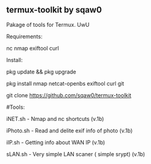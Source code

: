 ## termux-toolkit by sqaw0
Pakage of tools for Termux. UwU

Requirements:

nc nmap exiftool curl

Install:

pkg update && pkg upgrade

pkg install  nmap netcat-openbs exiftool curl git

git clone https://github.com/sqaw0/termux-toolkit


#Tools:

iNET.sh - Nmap and nc shortcuts (v.1b)

iPhoto.sh - Read and delite exif info of photo (v.1b)

iIP.sh - Getting info about WAN IP (v.1b)

sLAN.sh - Very simple LAN scaner ( simple srypt) (v.1b)
